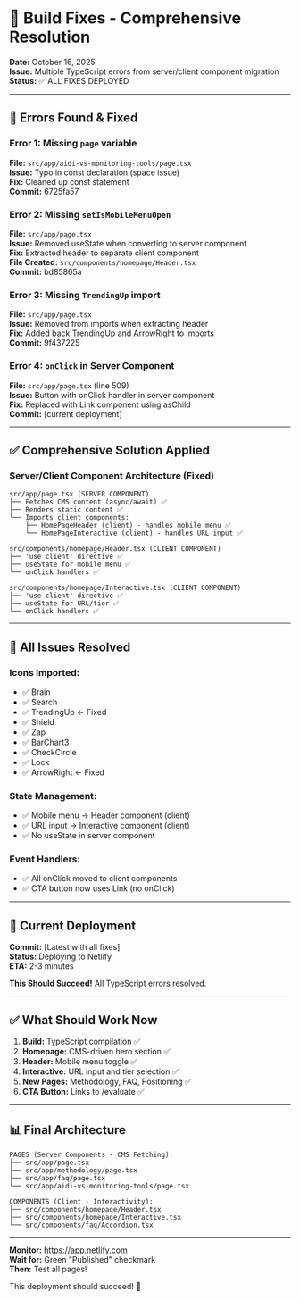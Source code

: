 # 🔧 Build Fixes - Comprehensive Resolution

**Date:** October 16, 2025  
**Issue:** Multiple TypeScript errors from server/client component migration  
**Status:** ✅ ALL FIXES DEPLOYED

---

## 🐛 Errors Found & Fixed

### Error 1: Missing `page` variable
**File:** `src/app/aidi-vs-monitoring-tools/page.tsx`  
**Issue:** Typo in const declaration (space issue)  
**Fix:** Cleaned up const statement  
**Commit:** 6725fa57

### Error 2: Missing `setIsMobileMenuOpen`
**File:** `src/app/page.tsx`  
**Issue:** Removed useState when converting to server component  
**Fix:** Extracted header to separate client component  
**File Created:** `src/components/homepage/Header.tsx`  
**Commit:** bd85865a

### Error 3: Missing `TrendingUp` import
**File:** `src/app/page.tsx`  
**Issue:** Removed from imports when extracting header  
**Fix:** Added back TrendingUp and ArrowRight to imports  
**Commit:** 9f437225

### Error 4: `onClick` in Server Component
**File:** `src/app/page.tsx` (line 509)  
**Issue:** Button with onClick handler in server component  
**Fix:** Replaced with Link component using asChild  
**Commit:** [current deployment]

---

## ✅ Comprehensive Solution Applied

### Server/Client Component Architecture (Fixed)

```
src/app/page.tsx (SERVER COMPONENT)
├── Fetches CMS content (async/await) ✅
├── Renders static content ✅
└── Imports client components:
    ├── HomePageHeader (client) - handles mobile menu ✅
    └── HomePageInteractive (client) - handles URL input ✅

src/components/homepage/Header.tsx (CLIENT COMPONENT)
├── 'use client' directive ✅
├── useState for mobile menu ✅
└── onClick handlers ✅

src/components/homepage/Interactive.tsx (CLIENT COMPONENT)
├── 'use client' directive ✅
├── useState for URL/tier ✅
└── onClick handlers ✅
```

---

## 🎯 All Issues Resolved

### Icons Imported:
- ✅ Brain
- ✅ Search
- ✅ TrendingUp ← Fixed
- ✅ Shield
- ✅ Zap
- ✅ BarChart3
- ✅ CheckCircle
- ✅ Lock
- ✅ ArrowRight ← Fixed

### State Management:
- ✅ Mobile menu → Header component (client)
- ✅ URL input → Interactive component (client)
- ✅ No useState in server component

### Event Handlers:
- ✅ All onClick moved to client components
- ✅ CTA button now uses Link (no onClick)

---

## 🚀 Current Deployment

**Commit:** [Latest with all fixes]  
**Status:** Deploying to Netlify  
**ETA:** 2-3 minutes

**This Should Succeed!** All TypeScript errors resolved.

---

## ✅ What Should Work Now

1. **Build:** TypeScript compilation ✅
2. **Homepage:** CMS-driven hero section ✅
3. **Header:** Mobile menu toggle ✅
4. **Interactive:** URL input and tier selection ✅
5. **New Pages:** Methodology, FAQ, Positioning ✅
6. **CTA Button:** Links to /evaluate ✅

---

## 📊 Final Architecture

```
PAGES (Server Components - CMS Fetching):
├── src/app/page.tsx
├── src/app/methodology/page.tsx
├── src/app/faq/page.tsx
└── src/app/aidi-vs-monitoring-tools/page.tsx

COMPONENTS (Client - Interactivity):
├── src/components/homepage/Header.tsx
├── src/components/homepage/Interactive.tsx
└── src/components/faq/Accordion.tsx
```

---

**Monitor:** https://app.netlify.com  
**Wait for:** Green "Published" checkmark  
**Then:** Test all pages!

This deployment should succeed! 🚀


